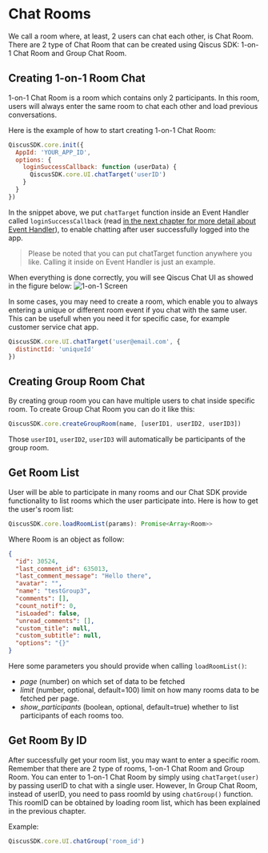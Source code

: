 # Chat Rooms

We call a room where, at least, 2 users can chat each other, is Chat Room. There
are 2 type of Chat Room that can be created using Qiscus SDK: 1-on-1 Chat
Room and Group Chat Room.

## Creating 1-on-1 Room Chat
1-on-1 Chat Room is a room which contains only 2 participants. In this room,
users will always enter the same room to chat each other and load
previous conversations.

Here is the example of how to start creating 1-on-1 Chat Room:
```javascript
QiscusSDK.core.init({
  AppId: 'YOUR_APP_ID',
  options: {
    loginSuccessCallback: function (userData) {
      QiscusSDK.core.UI.chatTarget('userID')
    }
  }
})
```

In the snippet above, we put `chatTarget` function inside an Event Handler
called `loginSuccessCallback`
(read [in the next chapter for more detail about Event Handler](link-event-handler)),
to enable chatting after user successfully logged into the app.

> Please be noted that you can put chatTarget function anywhere you like.
> Calling it inside on Event Handler is just an example.

When everything is done correctly, you will see Qiscus Chat UI as showed in
the figure below:
![1-on-1 Screen](https://cdn.rawgit.com/qiscus/qiscus-sdk-web/feature/docs/docs/images/1-on-1-screen.png "1-on-1 Screen")

In some cases, you may need to create a room, which enable you to always
entering a unique or different
room event if you chat with the same user. This can be usefull when you need
it for specific case, for example customer service chat app.
```javascript
QiscusSDK.core.UI.chatTarget('user@email.com', {
  distinctId: 'uniqueId'
})
```

## Creating Group Room Chat

By creating group room you can have multiple users to chat inside specific room.
To create Group Chat Room you can do it like this:
```javascript
QiscusSDK.core.createGroupRoom(name, [userID1, userID2, userID3])
```
Those `userID1`, `userID2`, `userID3` will automatically be participants of
the group room.

## Get Room List

User will be able to participate in many rooms and our Chat SDK provide
functionality to list rooms which the user participate into. Here is how to get
the user's room list:
```javascript
QiscusSDK.core.loadRoomList(params): Promise<Array<Room>>
```
Where Room is an object as follow:
```json
{
  "id": 30524,
  "last_comment_id": 635013,
  "last_comment_message": "Hello there",
  "avatar": "",
  "name": "testGroup3",
  "comments": [],
  "count_notif": 0,
  "isLoaded": false,
  "unread_comments": [],
  "custom_title": null,
  "custom_subtitle": null,
  "options": "{}"
}
```

Here some parameters you should provide when calling `loadRoomList()`:
- *page* (number) on which set of data to be fetched
- *limit* (number, optional, default=100) limit on how many rooms data to be
  fetched per page.
- *show_participants* (boolean, optional, default=true) whether to list
  participants of each rooms too.

## Get Room By ID

After successfully get your room list, you may want to enter a specific room.
Remember that there are 2 type of rooms, 1-on-1 Chat Room and Group Room.
You can enter to 1-on-1 Chat Room by simply using `chatTarget(user)`
by passing userID to chat with a single user. However, In Group Chat Room,
instead of userID, you need to pass roomId by using `chatGroup()` function.
This roomID can be obtained by loading room list, which has been explained in
the previous chapter.

Example:
```javascript
QiscusSDK.core.UI.chatGroup('room_id')
```
